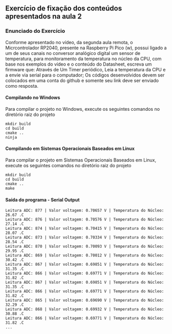 ## Exercício de fixação dos conteúdos apresentados na aula 2

### Enunciado do Exercício

Conforme apresentado no vídeo, da segunda aula remota, o Micrcontrolador RP2040, presente na Raspberry Pi Pico (w), possui ligado a um de seus canais no conversor analógico digital um sensor de temperatura, para monitoramento da temperatura no núcleo da CPU, com base nos exemplos do vídeo e o conteúdo do Datasheet, escreva um firmware que:
Através de Um Timer periódico, Leia a temperatura da CPU e a envie via serial para o computador;
Os códigos desenvolvidos devem ser colocados em uma conta do github e somente seu link deve ser enviado como resposta.

#### Compilando no Windows 
Para compilar o projeto no Windows, execute os seguintes comandos no diretório raiz do projeto

```console
mkdir build
cd build
cmake ..
ninja
```

#### Compilando em Sistemas Operacionais Baseados em Linux 
Para compilar o projeto em Sistemas Operacionais Baseados em Linux, execute os seguintes comandos no diretório raiz do projeto

```console
mkdir build
cd build
cmake ..
make
```


#### Saída do programa - Serial Output
```console
Leitura ADC: 877 | Valor voltagem: 0.70657 V | Temperatura do Núcleo: 26.67 .C
Leitura ADC: 876 | Valor voltagem: 0.70576 V | Temperatura do Núcleo: 27.14 .C
Leitura ADC: 874 | Valor voltagem: 0.70415 V | Temperatura do Núcleo: 28.07 .C
Leitura ADC: 873 | Valor voltagem: 0.70334 V | Temperatura do Núcleo: 28.54 .C
Leitura ADC: 870 | Valor voltagem: 0.70093 V | Temperatura do Núcleo: 29.95 .C
Leitura ADC: 869 | Valor voltagem: 0.70012 V | Temperatura do Núcleo: 30.42 .C
Leitura ADC: 867 | Valor voltagem: 0.69851 V | Temperatura do Núcleo: 31.35 .C
Leitura ADC: 866 | Valor voltagem: 0.69771 V | Temperatura do Núcleo: 31.82 .C
Leitura ADC: 867 | Valor voltagem: 0.69851 V | Temperatura do Núcleo: 31.35 .C
Leitura ADC: 866 | Valor voltagem: 0.69771 V | Temperatura do Núcleo: 31.82 .C
Leitura ADC: 865 | Valor voltagem: 0.69690 V | Temperatura do Núcleo: 32.29 .C
Leitura ADC: 868 | Valor voltagem: 0.69932 V | Temperatura do Núcleo: 30.88 .C
Leitura ADC: 866 | Valor voltagem: 0.69771 V | Temperatura do Núcleo: 31.82 .C
...

```
